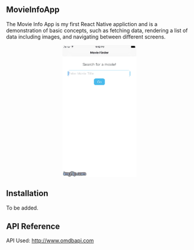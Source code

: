 ## MovieInfoApp
The Movie Info App is my first React Native appliction and is a demonstration of basic concepts, such as fetching data, rendering a list of data including images, and navigating between different screens.

<p align="center">
  <img src="https://github.com/jcalebj/MovieInfoApp/blob/master/MovieInfoApp/images/177kck.gif" width="200"/>
</p>

## Installation

To be added.

## API Reference

API Used: http://www.omdbapi.com
